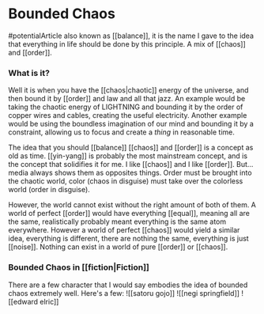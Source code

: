 # Bounded Chaos
#potentialArticle
also known as [[balance]], it is the name I gave to the idea that everything in life should be done by this principle. A mix of [[chaos]] and [[order]].

### What is it?
Well it is when you have the [[chaos|chaotic]] energy of the universe, and then bound it by [[order]] and law and all that jazz. An example would be taking the chaotic energy of LIGHTNING and bounding it by the order of copper wires and cables, creating the useful electricity. Another example would be using the boundless imagination of our mind and bounding it by a constraint, allowing us to focus and create a *thing* in reasonable time.

The idea that you should [[balance]] [[chaos]] and [[order]] is a concept as old as time. [[yin-yang]] is probably the most mainstream concept, and is the concept that solidifies it for me. I like [[chaos]] and I like [[order]]. But... media always shows them as opposites things. Order must be brought into the chaotic world, color (chaos in disguise) must take over the colorless world (order in disguise).

However, the world cannot exist without the right amount of both of them. A world of perfect [[order]] would have everything [[equal]], meaning all are the same, realistically probably meant everything is the same atom everywhere. However a world of perfect [[chaos]] would yield a similar idea, everything is different, there are nothing the same, everything is just [[noise]]. Nothing can exist in a world of pure [[order]] or [[chaos]].


### Bounded Chaos in [[fiction|Fiction]]
There are a few character that I would say embodies the idea of bounded chaos extremely well. Here's a few:
![[satoru gojo]]
![[negi springfield]]
![[edward elric]]